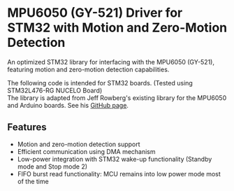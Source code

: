# **MPU6050 (GY-521) Driver for STM32 with Motion and Zero-Motion Detection**

An optimized STM32 library for interfacing with the MPU6050 (GY-521), featuring motion and zero-motion detection capabilities.  

The following code is intended for STM32 boards. (Tested using STM32L476-RG NUCELO Board)  
The library is adapted from Jeff Rowberg's existing library for the MPU6050 and Arduino boards. See his [GitHub page](https://github.com/ElectronicCats/mpu6050/blob/master/src/MPU6050.cpp).

## Features

- Motion and zero-motion detection support
- Efficient communication using DMA mechanism
- Low-power integration with STM32 wake-up functionality (Standby mode and Stop mode 2)
- FIFO burst read functionality: MCU remains into low power mode most of the time

